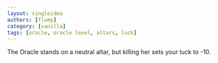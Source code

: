 ```yaml
---
layout: singleidea
authors: [flump]
category: [vanilla]
tags: [oracle, oracle level, altars, luck]
---
```

The Oracle stands on a neutral altar, but killing her sets your luck to -10.
